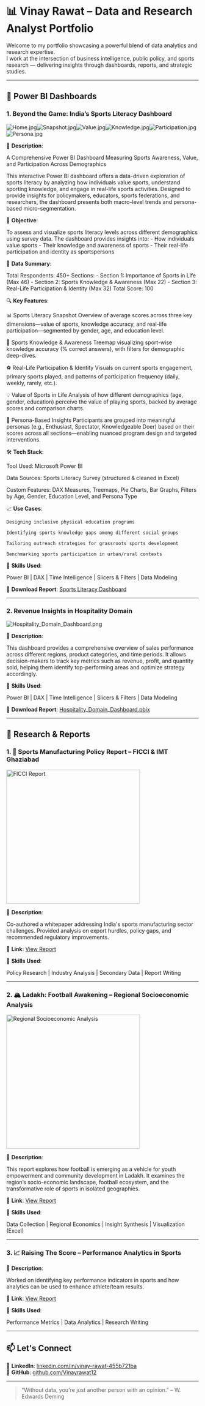 # 📊 Vinay Rawat – Data and Research Analyst Portfolio

Welcome to my portfolio showcasing a powerful blend of data analytics and research expertise.  
I work at the intersection of business intelligence, public policy, and sports research — delivering insights through dashboards, reports, and strategic studies.

---

## 📁 Power BI Dashboards

### 1. **Beyond the Game: India’s Sports Literacy Dashboard**

![Home.jpg](Home.jpg)![Snapshot.jpg](Snapshot.jpg)![Value.jpg](Value.jpg)![Knowledge.jpg](Knowledge.jpg)![Participation.jpg](Participation.jpg)![Persona.jpg](Persona.jpg)

📌 **Description**:  

A Comprehensive Power BI Dashboard Measuring Sports Awareness, Value, and Participation Across Demographics

This interactive Power BI dashboard offers a data-driven exploration of sports literacy by analyzing how individuals value sports, understand sporting knowledge, and engage in real-life sports activities. Designed to provide insights for policymakers, educators, sports federations, and researchers, the dashboard presents both macro-level trends and persona-based micro-segmentation.

📘 **Objective**:

To assess and visualize sports literacy levels across different demographics using survey data. The dashboard provides insights into: - How individuals value sports - Their knowledge and awareness of sports - Their real-life participation and identity as sportspersons

🧩 **Data Summary**: 

   Total Respondents: 450+
   Sections: - Section 1: Importance of Sports in Life (Max 46) 
             - Section 2: Sports Knowledge & Awareness (Max 22) 
             - Section 3: Real-Life Participation & Identity (Max 32)
   Total Score: 100

🔍 **Key Features**:

📊 Sports Literacy Snapshot
    Overview of average scores across three key dimensions—value of sports, knowledge accuracy, and real-life participation—segmented by gender, age, and education level.

📘 Sports Knowledge & Awareness
    Treemap visualizing sport-wise knowledge accuracy (% correct answers), with filters for demographic deep-dives.

⚽ Real-Life Participation & Identity
    Visuals on current sports engagement, primary sports played, and patterns of participation frequency (daily, weekly, rarely, etc.).

💡 Value of Sports in Life
    Analysis of how different demographics (age, gender, education) perceive the value of playing sports, backed by average scores and comparison charts.

🧠 Persona-Based Insights
    Participants are grouped into meaningful personas (e.g., Enthusiast, Spectator, Knowledgeable Doer) based on their scores across all sections—enabling nuanced program design and targeted interventions.

🛠️ **Tech Stack**:

Tool Used: Microsoft Power BI

Data Sources: Sports Literacy Survey (structured & cleaned in Excel)

Custom Features: DAX Measures, Treemaps, Pie Charts, Bar Graphs, Filters by Age, Gender, Education Level, and Persona Type

📈 **Use Cases**:

    Designing inclusive physical education programs

    Identifying sports knowledge gaps among different social groups

    Tailoring outreach strategies for grassroots sports development

    Benchmarking sports participation in urban/rural contexts

🔧 **Skills Used**:  

Power BI | DAX | Time Intelligence | Slicers & Filters | Data Modeling

🔗 **Download Report**: [Sports Literacy Dashboard](https://drive.google.com/drive/folders/1UuuM7reDAMBfMw4TgD4U_IYXVKcYRlXq?usp=sharing)

---

### 2. **Revenue Insights in Hospitality Domain**

![Hospitality_Domain_Dashboard.png](Hospitality_Domain_Dashboard.png)

📌 **Description**:  

This dashboard provides a comprehensive overview of sales performance across different regions, product categories, and time periods. It allows decision-makers to track key metrics such as revenue, profit, and quantity sold, helping them identify top-performing areas and optimize strategy accordingly.

🔧 **Skills Used**:  

Power BI | DAX | Time Intelligence | Slicers & Filters | Data Modeling

🔗 **Download Report**: [Hospitality_Domain_Dashboard.pbix](Hospitality_Domain_Dashboard.pbix)

---


## 📄 Research & Reports

### 1. 🏏 Sports Manufacturing Policy Report – FICCI & IMT Ghaziabad  

<img src="FICCI_White_Paper_Coverpage.jpg" alt="FICCI Report" width="350"/>

📌 **Description**:  

Co-authored a whitepaper addressing India's sports manufacturing sector challenges. Provided analysis on export hurdles, policy gaps, and recommended regulatory improvements.  

🔗 **Link**: [View Report](https://ficci.in/study_details/24101)

🔧 **Skills Used**:  

Policy Research | Industry Analysis | Secondary Data | Report Writing

---

### 2. 🏔️ Ladakh: Football Awakening – Regional Socioeconomic Analysis  

<img src="Ladakh_Report_coverpage.png" alt="Regional Socioeconomic Analysis" width="350"/>

📌 **Description**:  

This report explores how football is emerging as a vehicle for youth empowerment and community development in Ladakh. It examines the region’s socio-economic landscape, football ecosystem, and the transformative role of sports in isolated geographies.

🔗 **Link**: [View Report](http://web.imt.edu/downloadfiles/src/Ladakh-Football-Awakening/)

🔧 **Skills Used**:  

Data Collection | Regional Economics | Insight Synthesis | Visualization (Excel)

---

### 3. 📈 Raising The Score – Performance Analytics in Sports  

📌 **Description**:  

Worked on identifying key performance indicators in sports and how analytics can be used to enhance athlete/team results.

🔗 **Link**: [View Report](http://web.imt.edu/downloadfiles/src/Raising-the-Score.pdf)  

🔧 **Skills Used**:  

Performance Metrics | Data Analytics | Research Writing

---

## 📫 Let's Connect

💼 **LinkedIn**: [linkedin.com/in/vinay-rawat-455b721ba](https://www.linkedin.com/in/vinay-rawat-455b721ba/)  
📂 **GitHub**: [github.com/Vinayrawat12](https://github.com/Vinayrawat12)

---

> “Without data, you're just another person with an opinion.” – W. Edwards Deming

